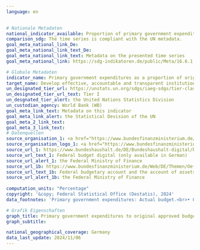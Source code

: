 ```yaml
---
language: en
    

# Nationale Metadaten    
national_indicator_available: Proportion of primary government expenditures to original approved budget    
comparison_sdg: The time series is compliant with the UN metadata.    
goal_meta_national_link_De: 
goal_meta_national_link_text_De: 
goal_meta_national_link_text: Metadata on the presented time series
goal_meta_national_link: https://sdg-indikatoren.de/public/Meta/16.6.1.pdf    

# Globale Metadaten    
indicator_name: Primary government expenditures as a proportion of original approved budget, by sector (or by budget codes or similar)    
target_name: Develop effective, accountable and transparent institutions at all levels    
un_designated_tier_url: https://unstats.un.org/sdgs/iaeg-sdgs/tier-classification/    
un_designated_tier_url_text: Tier I    
un_desgnated_tier_alert: the United Nations Statistics Division    
un_custodian_agency: World Bank (WB)    
goal_meta_link_text: Metadata on this indicator    
goal_meta_link_alert: the Statistical Devision of the UN    
goal_meta_2_link_text:     
goal_meta_3_link_text:         
# Datenquellen
source_organisation_1: <a href="https://www.bundesfinanzministerium.de/EN" target="_blank" onclick="return confirm_alert('the Federal Ministry of Finance','En');" title="Click here to go to the website of the organisation Federal Ministry of Finance."> Federal Ministry of Finance </a>
source_organisation_logo_1: <a href="https://www.bundesfinanzministerium.de/EN" target="_blank" onclick="return confirm_alert('the Federal Ministry of Finance','En');"><img src="https://sdg-indikatoren.de/public/OrgImgEn/bmf.png" alt="Logo bmf" style="height:60px; width:148px"/></a>
source_url_1: https://www.bundeshaushalt.de/DE/Bundeshaushalt-digital/bundeshaushalt-digital.html
source_url_text_1: Federal budget digital (only available in German)
source_url_alert_1: the Federal Ministry of Finance
source_url_1b: https://www.bundesfinanzministerium.de/Web/DE/Themen/Oeffentliche_Finanzen/Bundeshaushalt/Haushalts_und_Vermoegensrechnungen_des_Bundes/haushalts_vermoegensrechnungen_des_bundes.html
source_url_text_1b: Federal budgetary account and the account of assets and liabilities (only available in German)
source_url_alert_1b: the Federal Ministry of Finance
    
computation_units: "Percentage"    
copyright: '&copy; Federal Statistical Office (Destatis), 2024'    
data_footnotes: 'Primary government expenditures: Actual budget.<br>• Original approved budget: Target budget.<br>• Scoring on a four-level ordinal scale based on primary government expenditures as a proportion of original approved budget:<br>• A: Scoring was between 95 % and 105 % in at least two of the last three years.<br>• B: Scoring was between 90 % and 110 % in at least two of the last three years.<br>• C: Scoring was between 85 % and 115 % in at least two of the last three years.<br>• D: Performance is less than required for a C score.'    

# Grafik Eigenschaften    
graph_title: Primary government expenditures to original approved budget
graph_subtitle:     

national_geographical_coverage: Germany    
data_last_update: 2024/11/06    
---
```


<span></span>